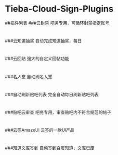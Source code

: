# Tieba-Cloud-Sign-Plugins

##插件列表
###云封禁
吧务专用，可循环封禁指定账号
#
###云知道抽奖
自动完成知道抽奖，每日
#
###云回贴
强大的自定义回帖功能
#
###名人堂
自动刷名人堂
#
###自动刷新贴吧列表
完全自动每日刷新贴吧列表
#
###贴吧云审查
吧务专用，审查贴吧内不符合规范的帖子
#
###云签AmazeUI
云签的一款UI产品
#
###知道文库签到
自动签到百度知道，文库已废